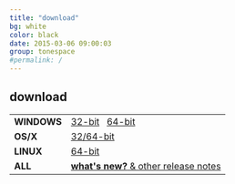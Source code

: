 ```yaml
---
title: "download"
bg: white
color: black
date: 2015-03-06 09:00:03
group: tonespace
#permalink: /
---
```


## download



|                           |                       |
| ------------------------- | --------------------- |
| **WINDOWS** | <a class="button button-primary u-fixed-width-10 track-click" href="/en/tonespace/v0205/download/544/tonespace-2.5.544-win-32bit.zip">32-bit</a>  &nbsp; <a class="button button-primary u-fixed-width-10 track-click" href="/en/tonespace/v0205/download/544/tonespace-2.5.544-win-64bit.zip">64-bit</a> | 
| **OS/X**    | <a class="button button-primary u-fixed-width-10 track-click" href="/en/tonespace/v0205/download/544/tonespace-2.5.544-macosx.dmg">32/64-bit</a> |
| **LINUX**   | <a class="button button-primary u-fixed-width-10 track-click" href="/en/tonespace/v0205/download/544/tonespace-2.5.544-linux-64bit.zip">64-bit</a> |
| **ALL**     | [**what's new?**  &  other release notes](/en/tonespace/v0205/download/544/readme-tonespace.html)         |

 